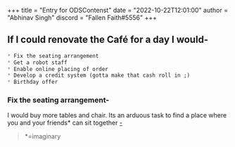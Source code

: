 +++
title = "Entry for ODSContenst"
date = "2022-10-22T12:01:00"
author = "Abhinav Singh"
discord = "Fallen Faith#5556"
+++

## If I could renovate the Café for a day I would-
```md
* Fix the seating arrangement
* Get a robot staff
* Enable online placing of order
* Develop a credit system (gotta make that cash roll in ;)
* Birthday offer
```

### Fix the seating arrangement-
I would buy more tables and chair. Its an arduous task to find a place where you and your friends* can sit together
[-](content/posts/RBAimgs/fr.jpeg)
> *=imaginary